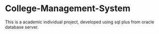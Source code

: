 # College-Management-System
This is a academic individual project, developed using sql plus from oracle database server.
